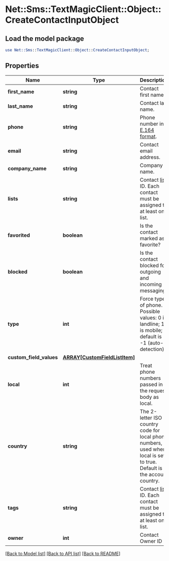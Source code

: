 # Net::Sms::TextMagicClient::Object::CreateContactInputObject

## Load the model package
```perl
use Net::Sms::TextMagicClient::Object::CreateContactInputObject;
```

## Properties
Name | Type | Description | Notes
------------ | ------------- | ------------- | -------------
**first_name** | **string** | Contact first name. | [optional] 
**last_name** | **string** | Contact last name. | [optional] 
**phone** | **string** | Phone number in [E.164 format](https://en.wikipedia.org/wiki/E.164). | [optional] 
**email** | **string** | Contact email address. | [optional] 
**company_name** | **string** | Company name. | [optional] 
**lists** | **string** | Contact [list](https://docs.textmagic.com/#tag/Lists) ID. Each contact must be assigned to at least one list. | [optional] 
**favorited** | **boolean** | Is the contact marked as favorite? | [optional] 
**blocked** | **boolean** | Is the contact blocked for outgoing and incoming messaging? | [optional] 
**type** | **int** | Force type of phone. Possible values: 0 is landline; 1 is mobile; default is -1 (auto-detection). | [optional] 
**custom_field_values** | [**ARRAY[CustomFieldListItem]**](CustomFieldListItem.md) |  | [optional] 
**local** | **int** | Treat phone numbers passed in the request body as local. | [optional] 
**country** | **string** | The 2-letter ISO country code for local phone numbers, used when local is  set to true. Default is the account country. | [optional] 
**tags** | **string** | Contact [list](https://docs.textmagic.com/#tag/Tag) ID. Each contact must be assigned to at least one list. | [optional] 
**owner** | **int** | Contact Owner ID | [optional] 

[[Back to Model list]](../README.md#documentation-for-models) [[Back to API list]](../README.md#documentation-for-api-endpoints) [[Back to README]](../README.md)


